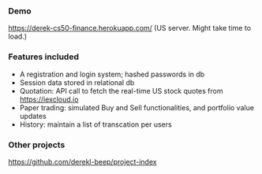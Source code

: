 ### Demo
https://derek-cs50-finance.herokuapp.com/ (US server. Might take time to load.)

### Features included

- A registration and login system; hashed passwords in db
- Session data stored in relational db
- Quotation: API call to fetch the real-time US stock quotes from https://iexcloud.io
- Paper trading: simulated Buy and Sell functionalities, and portfolio value updates
- History: maintain a list of transcation per users

### Other projects

https://github.com/derekl-beep/project-index
